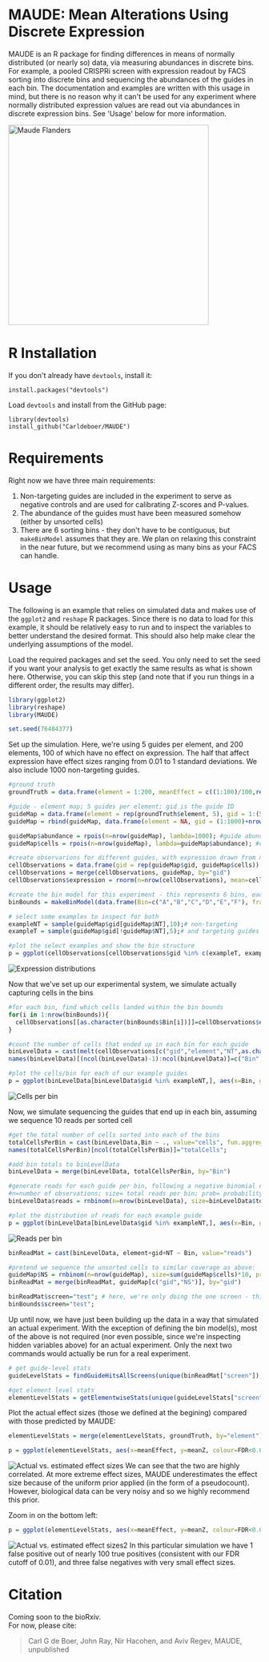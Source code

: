 # MAUDE: Mean Alterations Using Discrete Expression

MAUDE is an R package for finding differences in means of normally distributed (or nearly so) data, via measuring abundances in discrete bins. For example, a pooled CRISPRi screen with expression readout by FACS sorting into discrete bins and sequencing the abundances of the guides in each bin. The documentation and examples are written with this usage in mind, but there is no reason why it can't be used for any experiment where normally distributed expression values are read out via abundances in discrete expression bins. See 'Usage' below for more information.


<img src="images/logo2.png" alt="Maude Flanders" width="400"/>


# R Installation

If you don't already have `devtools`, install it:
```
install.packages("devtools")
```

Load `devtools` and install from the GitHub page:

```
library(devtools)
install_github("Carldeboer/MAUDE")
```
# Requirements
Right now we have three main requirements: 
1. Non-targeting guides are included in the experiment to serve as negative controls and are used for calibrating Z-scores and P-values.
2. The abundance of the guides must have been measured somehow (either by unsorted cells)
3. There are 6 sorting bins - they don't have to be contiguous, but `makeBinModel` assumes that they are. We plan on relaxing this constraint in the near future, but we recommend using as many bins as your FACS can handle.

# Usage
The following is an example that relies on simulated data and makes use of the `ggplot2` and `reshape` R packages.  Since there is no data to load for this example, it should be relatively easy to run and to inspect the variables to better understand the desired format.  This should also help make clear the underlying assumptions of the model.

Load the required packages and set the seed.  You only need to set the seed if you want your analysis to get exactly the same results as what is shown here.  Otherwise, you can skip this step (and note that if you run things in a different order, the results may differ).
```R
library(ggplot2)
library(reshape)
library(MAUDE)

set.seed(76484377)
```

Set up the simulation.  Here, we're using 5 guides per element, and 200 elements, 100 of which have no effect on expression.  The half that affect expression have effect sizes ranging from 0.01 to 1 standard deviations.  We also include 1000 non-targeting guides.
```R
#ground truth
groundTruth = data.frame(element = 1:200, meanEffect = c((1:100)/100,rep(0,100))) #targeting 200 elements, half of which do nothing

#guide - element map; 5 guides per element; gid is the guide ID
guideMap = data.frame(element = rep(groundTruth$element, 5), gid = 1:(5*nrow(groundTruth)), NT=F, mean=rep(groundTruth$meanEffect, 5))
guideMap = rbind(guideMap, data.frame(element = NA, gid = (1:1000)+nrow(guideMap), NT=T, mean=0)); # 1000 non-targeting guides

guideMap$abundance = rpois(n=nrow(guideMap), lambda=1000); #guide abundance drawing from a poisson distribution with mean=1000
guideMap$cells = rpois(n=nrow(guideMap), lambda=guideMap$abundance); #cell count drawing from a poisson distribution with mean the abundance from above

#create observarions for different guides, with expression drawn from normal(mean=mean, sd=1)
cellObservations = data.frame(gid = rep(guideMap$gid, guideMap$cells))
cellObservations = merge(cellObservations, guideMap, by="gid")
cellObservations$expression = rnorm(n=nrow(cellObservations), mean=cellObservations$mean);

#create the bin model for this experiment - this represents 6 bins, each of which are 10%, where A+B+C catch the bottom ~30% and D+E+F catch the top 30%; in an actual experiment, the true captured fractions should be used here. 
binBounds = makeBinModel(data.frame(Bin=c("A","B","C","D","E","F"), fraction=rep(0.1,6)))

# select some examples to inspect for both
exampleNT = sample(guideMap$gid[guideMap$NT],10);# non-targeting
exampleT = sample(guideMap$gid[!guideMap$NT],5);# and targeting guides

#plot the select examples and show the bin structure
p = ggplot(cellObservations[cellObservations$gid %in% c(exampleT, exampleNT),], aes(x=expression, group=gid, fill=NT))+geom_density(alpha=0.2) + geom_vline(xintercept = sort(unique(c(binBounds$binStartZ,binBounds$binEndZ))),colour="gray") + theme_classic() + scale_fill_manual(values=c("red","darkgray")) + xlab("Target expression") + scale_x_continuous(expand=c(0,0)) + scale_y_continuous(expand=c(0,0)) + coord_cartesian(xlim=c(min(cellObservations$expression), max(cellObservations$expression)))+ geom_segment(data=binBounds, aes(x=binStartZ, xend=binEndZ, colour=Bin, y=0, yend=0), size=5, inherit.aes = F); print(p)
```
![Expression distributions](images/20181011_simulated_sampled_expression_distributions.png "Expression distributions")


Now that we've set up our experimental system, we simulate actually capturing cells in the bins
```R
#for each bin, find which cells landed within the bin bounds
for(i in 1:nrow(binBounds)){
  cellObservations[[as.character(binBounds$Bin[i])]]=cellObservations$expression > binBounds$binStartZ[i] & cellObservations$expression < binBounds$binEndZ[i];
}

#count the number of cells that ended up in each bin for each guide
binLevelData = cast(melt(cellObservations[c("gid","element","NT",as.character(binBounds$Bin))], id.vars=c("gid","element","NT")), gid + element + NT + variable ~ ., fun.aggregate = sum)
names(binLevelData)[(ncol(binLevelData)-1):ncol(binLevelData)]=c("Bin","cells");

#plot the cells/bin for each of our example guides
p = ggplot(binLevelData[binLevelData$gid %in% exampleNT,], aes(x=Bin, group=Bin, y=cells)) +geom_boxplot(fill="darkgray")+geom_line(data=binLevelData[binLevelData$gid %in% exampleT,], aes(group=gid), colour="red")+  theme_classic()  + xlab("Expression bin") + ylab("Captured cells/bin")  + scale_y_continuous(expand=c(0,0)); print(p)
```
![Cells per bin](images/20181011_simulated_cells_per_bin.png "Cells per bin")

Now, we simulate sequencing the guides that end up in each bin, assuming we sequence 10 reads per sorted cell
```R
#get the total number of cells sorted into each of the bins
totalCellsPerBin = cast(binLevelData,Bin ~ ., value="cells", fun.aggregate = sum)
names(totalCellsPerBin)[ncol(totalCellsPerBin)]="totalCells";

#add bin totals to binLevelData
binLevelData = merge(binLevelData, totalCellsPerBin, by="Bin")

#generate reads for each guide per bin, following a negative binomial distribution
#n=number of observations; size= total reads per bin; prob= probability of not getting a read at each drawing
binLevelData$reads = rnbinom(n=nrow(binLevelData), size=binLevelData$totalCells*10, prob=1- binLevelData$cells/binLevelData$totalCells)

#plot the distribution of reads for each example guide
p = ggplot(binLevelData[binLevelData$gid %in% exampleNT,], aes(x=Bin, group=Bin, y=reads)) +geom_boxplot(fill="darkgray")+geom_line(data=binLevelData[binLevelData$gid %in% exampleT,], aes(group=gid), colour="red")+  theme_classic()  + xlab("Expression bin") + ylab("Reads/bin")  + scale_y_continuous(expand=c(0,0)); print(p)
```
![Reads per bin](images/20181011_simulated_reads_per_bin.png "Reads per bin")


```R
binReadMat = cast(binLevelData, element+gid+NT ~ Bin, value="reads")

#pretend we sequence the unsorted cells to similar coverage as above:
guideMap$NS = rnbinom(n=nrow(guideMap), size=sum(guideMap$cells)*10, prob=1- guideMap$abundance/sum(guideMap$cells))
binReadMat = merge(binReadMat, guideMap[c("gid","NS")], by="gid")

binReadMat$screen="test"; # here, we're only doing the one screen - this simulation
binBounds$screen="test";
```

Up until now, we have just been building up the data in a way that simulated an actual experiment. With the exception of defining the bin model(s), most of the above is not required (nor even possible, since we're inspecting hidden variables above) for an actual experiment. Only the next two commands would actually be run for a real experiment.
```R
# get guide-level stats 
guideLevelStats = findGuideHitsAllScreens(unique(binReadMat["screen"]), binReadMat, binBounds)

#get element level stats
elementLevelStats = getElementwiseStats(unique(guideLevelStats["screen"]),guideLevelStats, elementIDs="element",tails="upper")
```

Plot the actual effect sizes (those we defined at the begining) compared with those predicted by MAUDE:
```R
elementLevelStats = merge(elementLevelStats, groundTruth, by="element")

p = ggplot(elementLevelStats, aes(x=meanEffect, y=meanZ, colour=FDR<0.01)) + geom_point()+geom_abline(intercept = 0, slope=1) + theme_classic() + scale_colour_manual(values=c("darkgray","red")) + xlab("True effect") + ylab("Inferred effect"); print(p)
```
![Actual vs. estimated effect sizes](images/20181011_simulated_estimated_vs_actual_effect_sizes.png "Actual vs. estimated effect sizes")
We can see that the two are highly correlated.  At more extreme effect sizes, MAUDE underestimates the effect size because of the uniform prior applied (in the form of a pseudocount).  However, biological data can be very noisy and so we highly recommend this prior.


Zoom in on the bottom left:
```R
p = ggplot(elementLevelStats, aes(x=meanEffect, y=meanZ, colour=FDR<0.01)) + geom_point()+geom_abline(intercept = 0, slope=1) + theme_classic() + scale_colour_manual(values=c("darkgray","red")) + coord_cartesian(xlim = c(0,0.1),ylim = c(0,0.1)) + xlab("True effect") + ylab("Inferred effect"); print(p)
```
![Actual vs. estimated effect sizes2](images/20181011_simulated_estimated_vs_actual_effect_sizes_zoom.png "Actual vs. estimated effect sizes2")
In this particular simulation we have 1 false positive out of nearly 100 true positives (consistent with our FDR cutoff of 0.01), and three false negatives with very small effect sizes.

# Citation
Coming soon to the bioRxiv.  
For now, please cite:
> Carl G de Boer, John Ray, Nir Hacohen, and Aviv Regev, MAUDE, unpublished
